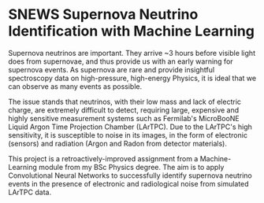 # SNEWS Supernova Neutrino Identification with Machine Learning
Supernova neutrinos are important. They arrive ~3 hours before visible light does from supernovae, and thus provide us with an early warning for supernova events. As supernova are rare and provide insightful spectroscopy data on high-pressure, high-energy Physics, it is ideal that we can observe as many events as possible. 

The issue stands that neutrinos, with their low mass and lack of electric charge, are extremely difficult to detect, requiring large, expensive and highly sensitive measurement systems such as Fermilab's MicroBooNE Liquid Argon Time Projection Chamber (LArTPC). Due to the LArTPC's high sensitivity, it is susceptible to noise in its images, in the form of electronic (sensors) and radiation (Argon and Radon from detector materials). 

This project is a retroactively-improved assignment from a Machine-Learning module from my BSc Physics degree. The aim is to apply Convolutional Neural Networks to successfully identify supernova neutrino events in the presence of electronic and radiological noise from simulated LArTPC data. 
